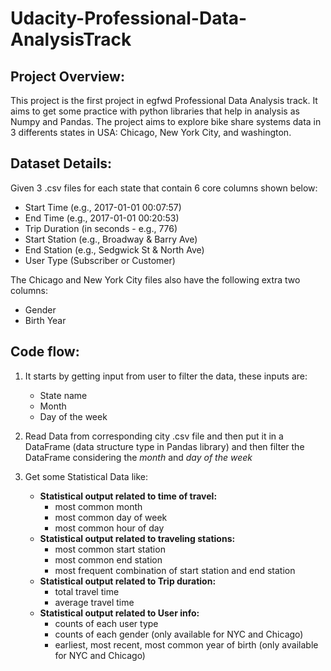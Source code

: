 # Udacity-Professional-Data-AnalysisTrack
## Project Overview:
This project is the first project in egfwd Professional Data Analysis track. It aims to get some practice with python libraries that help in analysis as Numpy and Pandas.
The project aims to explore bike share systems data in 3 differents states in USA: Chicago, New York City, and washington. 

## Dataset Details:

Given 3 .csv files for each state that contain 6 core columns shown below:
- Start Time (e.g., 2017-01-01 00:07:57)
- End Time (e.g., 2017-01-01 00:20:53)
- Trip Duration (in seconds - e.g., 776)
- Start Station (e.g., Broadway & Barry Ave)
- End Station (e.g., Sedgwick St & North Ave)
- User Type (Subscriber or Customer)

The Chicago and New York City files also have the following extra two columns:
- Gender
- Birth Year

## Code flow:

1. It starts by getting input from user to filter the data, these inputs are:
   - State name
   - Month
   - Day of the week
 
2. Read Data from corresponding city .csv file and then put it in a DataFrame (data structure type in Pandas library) and then filter the DataFrame considering the *month* and *day of the week*


3. Get some Statistical Data like:
   - **Statistical output related to time of travel:**
     - most common month
     - most common day of week
     - most common hour of day
   - **Statistical output related to traveling stations:**
     - most common start station
     - most common end station
     - most frequent combination of start station and end station
   - **Statistical output related to Trip duration:**
     - total travel time
     - average travel time
   - **Statistical output related to User info:**
     - counts of each user type
     - counts of each gender (only available for NYC and Chicago)
     - earliest, most recent, most common year of birth (only available for NYC and Chicago)
